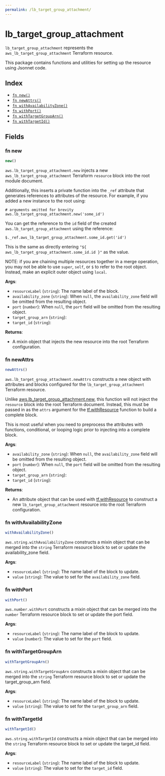 ```yaml
---
permalink: /lb_target_group_attachment/
---
```


# lb_target_group_attachment

`lb_target_group_attachment` represents the `aws_lb_target_group_attachment` Terraform resource.



This package contains functions and utilities for setting up the resource using Jsonnet code.


## Index

* [`fn new()`](#fn-new)
* [`fn newAttrs()`](#fn-newattrs)
* [`fn withAvailabilityZone()`](#fn-withavailabilityzone)
* [`fn withPort()`](#fn-withport)
* [`fn withTargetGroupArn()`](#fn-withtargetgrouparn)
* [`fn withTargetId()`](#fn-withtargetid)

## Fields

### fn new

```ts
new()
```


`aws.lb_target_group_attachment.new` injects a new `aws_lb_target_group_attachment` Terraform `resource`
block into the root module document.

Additionally, this inserts a private function into the `_ref` attribute that generates references to attributes of the
resource. For example, if you added a new instance to the root using:

    # arguments omitted for brevity
    aws.lb_target_group_attachment.new('some_id')

You can get the reference to the `id` field of the created `aws.lb_target_group_attachment` using the reference:

    $._ref.aws_lb_target_group_attachment.some_id.get('id')

This is the same as directly entering `"${ aws_lb_target_group_attachment.some_id.id }"` as the value.

NOTE: if you are chaining multiple resources together in a merge operation, you may not be able to use `super`, `self`,
or `$` to refer to the root object. Instead, make an explicit outer object using `local`.

**Args**:
  - `resourceLabel` (`string`): The name label of the block.
  - `availability_zone` (`string`):  When `null`, the `availability_zone` field will be omitted from the resulting object.
  - `port` (`number`):  When `null`, the `port` field will be omitted from the resulting object.
  - `target_group_arn` (`string`): 
  - `target_id` (`string`): 

**Returns**:
- A mixin object that injects the new resource into the root Terraform configuration.


### fn newAttrs

```ts
newAttrs()
```


`aws.lb_target_group_attachment.newAttrs` constructs a new object with attributes and blocks configured for the `lb_target_group_attachment`
Terraform resource.

Unlike [aws.lb_target_group_attachment.new](#fn-lb_target_group_attachmentnew), this function will not inject the `resource`
block into the root Terraform document. Instead, this must be passed in as the `attrs` argument for the
[tf.withResource](https://github.com/tf-libsonnet/core/tree/main/docs#fn-withresource) function to build a complete block.

This is most useful when you need to preprocess the attributes with functions, conditional, or looping logic prior to
injecting into a complete block.

**Args**:
  - `availability_zone` (`string`):  When `null`, the `availability_zone` field will be omitted from the resulting object.
  - `port` (`number`):  When `null`, the `port` field will be omitted from the resulting object.
  - `target_group_arn` (`string`): 
  - `target_id` (`string`): 

**Returns**:
  - An attribute object that can be used with [tf.withResource](https://github.com/tf-libsonnet/core/tree/main/docs#fn-withresource) to construct a new `lb_target_group_attachment` resource into the root Terraform configuration.


### fn withAvailabilityZone

```ts
withAvailabilityZone()
```

`aws.string.withAvailabilityZone` constructs a mixin object that can be merged into the `string`
Terraform resource block to set or update the availability_zone field.



**Args**:
  - `resourceLabel` (`string`): The name label of the block to update.
  - `value` (`string`): The value to set for the `availability_zone` field.


### fn withPort

```ts
withPort()
```

`aws.number.withPort` constructs a mixin object that can be merged into the `number`
Terraform resource block to set or update the port field.



**Args**:
  - `resourceLabel` (`string`): The name label of the block to update.
  - `value` (`number`): The value to set for the `port` field.


### fn withTargetGroupArn

```ts
withTargetGroupArn()
```

`aws.string.withTargetGroupArn` constructs a mixin object that can be merged into the `string`
Terraform resource block to set or update the target_group_arn field.



**Args**:
  - `resourceLabel` (`string`): The name label of the block to update.
  - `value` (`string`): The value to set for the `target_group_arn` field.


### fn withTargetId

```ts
withTargetId()
```

`aws.string.withTargetId` constructs a mixin object that can be merged into the `string`
Terraform resource block to set or update the target_id field.



**Args**:
  - `resourceLabel` (`string`): The name label of the block to update.
  - `value` (`string`): The value to set for the `target_id` field.
